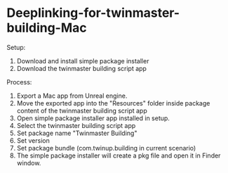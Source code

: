 # Deeplinking-for-twinmaster-building-Mac

Setup:
1. Download and install simple package installer
2. Download the twinmaster building script app

Process:
1. Export a Mac app from Unreal engine.
2. Move the exported app into the "Resources" folder inside package content of the twinmaster building script app
3. Open simple package installer app installed in setup.
4. Select the twinmaster building script app
5. Set package name "Twinmaster Building"
6. Set version
7. Set package bundle <URL Scheme> (com.twinup.building in current scenario)
8. The simple package installer will create a pkg file and open it in Finder window.
